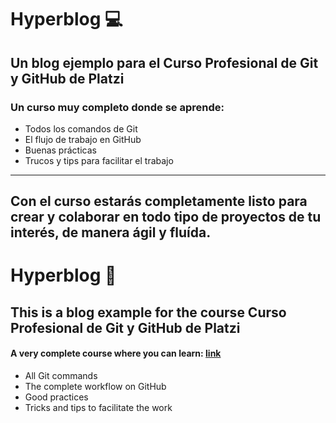 # **Hyperblog** 💻

Un blog ejemplo para el Curso Profesional de Git y GitHub de Platzi
------------
### Un curso muy completo donde se aprende:
- Todos los comandos de Git
- El flujo de trabajo en GitHub
- Buenas prácticas
- Trucos y tips para facilitar el trabajo
------------

Con el curso estarás completamente listo para crear y colaborar en todo tipo de proyectos de tu interés, de manera ágil y fluída.
------------
# **Hyperblog** 📰 
This is a blog example for the course Curso Profesional de Git y GitHub de Platzi
------------
#### A very complete course where you can learn: [link](https://platzi.com/new-home/clases/1557-git-github/19934-por-que-usar-un-sistema-de-control-de-versiones-co/ "link")
- All Git commands
- The complete workflow on GitHub
- Good practices
- Tricks and tips to facilitate the work
